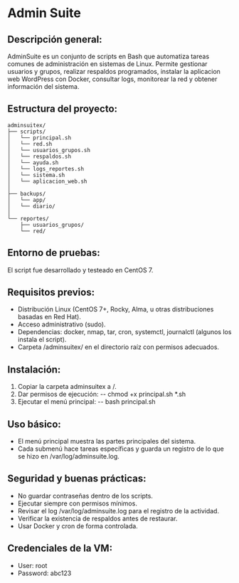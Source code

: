 # Admin Suite

## Descripción general:
AdminSuite es un conjunto de scripts en Bash que automatiza tareas comunes de administración en sistemas de Linux.
Permite gestionar usuarios y grupos, realizar respaldos programados, instalar la aplicacion web WordPress con Docker, consultar logs, monitorear la red y obtener información del sistema.

## Estructura del proyecto:
```
adminsuitex/
├── scripts/
│   └── principal.sh
│   └── red.sh
│   └── usuarios_grupos.sh
│   └── respaldos.sh
│   └── ayuda.sh
│   └── logs_reportes.sh
│   └── sistema.sh
│   └── aplicacion_web.sh
│
├── backups/
│   └── app/
│   └── diario/
│
└── reportes/
    ├── usuarios_grupos/
    └── red/
```
## Entorno de pruebas:
El script fue desarrollado y testeado en CentOS 7.

## Requisitos previos:
- Distribución Linux (CentOS 7+, Rocky, Alma, u otras distribuciones basadas en Red Hat).
- Acceso administrativo (sudo).
- Dependencias: docker, nmap, tar, cron, systemctl, journalctl (algunos los instala el script).
- Carpeta /adminsuitex/ en el directorio raíz con permisos adecuados.

## Instalación:
1. Copiar la carpeta adminsuitex a /.
2. Dar permisos de ejecución:
-- chmod +x principal.sh *.sh
3. Ejecutar el menú principal:
-- bash principal.sh


## Uso básico:
- El menú principal muestra las partes principales del sistema.
- Cada submenú hace tareas específicas y guarda un registro de lo que se hizo en /var/log/adminsuite.log.

## Seguridad y buenas prácticas:
- No guardar contraseñas dentro de los scripts.
- Ejecutar siempre con permisos mínimos.
- Revisar el log /var/log/adminsuite.log para el registro de la actividad.
- Verificar la existencia de respaldos antes de restaurar.
- Usar Docker y cron de forma controlada.

## Credenciales de la VM:
- User: root
- Password: abc123
